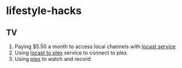 # lifestyle-hacks
## TV
1. Paying $5.50 a month to access local channels with [locast service](https://www.locast.org/)
  1. Using [locast to plex](https://github.com/tgorgdotcom/locast2plex) service to connect to plex.
  2. Using [plex](https://www.plex.tv/) to watch and record
